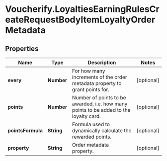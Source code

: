 # Voucherify.LoyaltiesEarningRulesCreateRequestBodyItemLoyaltyOrderMetadata

## Properties

Name | Type | Description | Notes
------------ | ------------- | ------------- | -------------
**every** | **Number** | For how many increments of the order metadata property to grant points for. | [optional] 
**points** | **Number** | Number of points to be awarded, i.e. how many points to be added to the loyalty card. | [optional] 
**pointsFormula** | **String** | Formula used to dynamically calculate the rewarded points. | [optional] 
**property** | **String** | Order metadata property. | [optional] 


